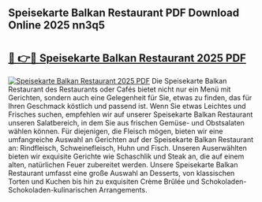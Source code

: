 ## Speisekarte Balkan Restaurant PDF Download Online 2025 nn3q5

# <h2><a href="http://gc5sygu.nevu.top/?p=Speisekarte+Balkan+Restaurant">🔗 👉🔴 Speisekarte Balkan Restaurant 2025 PDF</a></h2>

[![Speisekarte Balkan Restaurant 2025 PDF](https://i.imgur.com/dBaPXMq.png)](http://gc5sygu.nevu.top/?p=Speisekarte+Balkan+Restaurant)
Die Speisekarte Balkan Restaurant des Restaurants oder Cafés bietet nicht nur ein Menü mit Gerichten, sondern auch eine Gelegenheit für Sie, etwas zu finden, das für Ihren Geschmack köstlich und passend ist. Wenn Sie etwas Leichtes und Frisches suchen, empfehlen wir auf unserer Speisekarte Balkan Restaurant unseren Salatbereich, in dem Sie aus frischen Gemüse- und Obstsalaten wählen können. Für diejenigen, die Fleisch mögen, bieten wir eine umfangreiche Auswahl an Gerichten auf der Speisekarte Balkan Restaurant an: Rindfleisch, Schweinefleisch, Huhn und Fisch. Unseren Auserwählten bieten wir exquisite Gerichte wie Schaschlik und Steak an, die auf einem alten, natürlichen Feuer zubereitet werden. Unsere Speisekarte Balkan Restaurant umfasst eine große Auswahl an Desserts, von klassischen Torten und Kuchen bis hin zu exquisiten Crème Brûlée und Schokoladen-Schokoladen-kulinarischen Arrangements.
